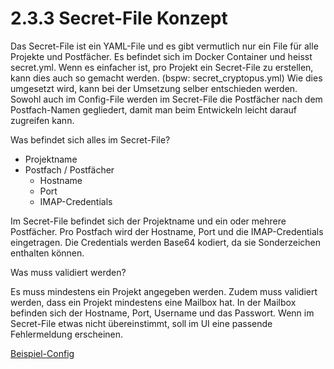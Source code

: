 # 2.3.3 Secret-File Konzept

Das Secret-File ist ein YAML-File und es gibt vermutlich
nur ein File für alle Projekte und Postfächer.
Es befindet sich im Docker Container und heisst secret.yml.
Wenn es einfacher ist, pro Projekt ein Secret-File zu erstellen,
kann dies auch so gemacht werden. (bspw: secret_cryptopus.yml)
Wie dies umgesetzt wird, kann bei der Umsetzung selber entschieden werden.
Sowohl auch im Config-File werden im Secret-File die Postfächer nach dem
Postfach-Namen gegliedert, damit man beim Entwickeln leicht darauf zugreifen kann.

Was befindet sich alles im Secret-File?
* Projektname
* Postfach / Postfächer
  * Hostname
  * Port
  * IMAP-Credentials

Im Secret-File befindet sich der Projektname und ein oder mehrere Postfächer.
Pro Postfach wird der Hostname, Port und die IMAP-Credentials eingetragen.
Die Credentials werden Base64 kodiert, da sie Sonderzeichen enthalten können.

Was muss validiert werden?

Es muss mindestens ein Projekt angegeben werden.
Zudem muss validiert werden, dass ein Projekt mindestens eine Mailbox hat.
In der Mailbox befinden sich der Hostname, Port, Username und das Passwort.
Wenn im Secret-File etwas nicht übereinstimmt, soll im UI eine passende Fehlermeldung erscheinen.

[Beispiel-Config](https://github.com/puzzle/mailbox-watcher/blob/master/doc/2_konzeption/2.3_config_konzept/secret.yml)
